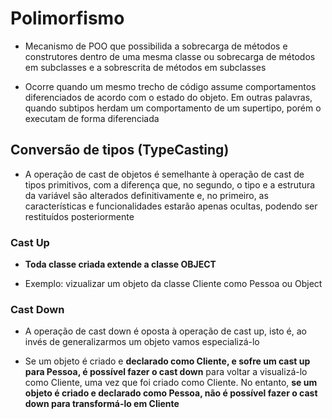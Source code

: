 # Polimorfismo

* Mecanismo de POO que possibilida a sobrecarga de métodos e construtores dentro de uma mesma classe ou sobrecarga de métodos em subclasses e a sobrescrita de métodos em subclasses

* Ocorre quando um mesmo trecho de código assume comportamentos diferenciados de acordo com o estado do objeto. Em outras palavras, quando subtipos herdam um comportamento de um supertipo, porém o executam de forma diferenciada

## Conversão de tipos (TypeCasting)

* A operação de cast de objetos é semelhante à operação de cast de tipos primitivos, com a diferença que, no segundo, o tipo e a estrutura da variável são alterados definitivamente e, no primeiro, as características e funcionalidades estarão apenas ocultas, podendo ser restituídos posteriormente

### Cast Up

* **Toda classe criada extende a classe OBJECT**

* Exemplo: vizualizar um objeto da classe Cliente como Pessoa ou Object

### Cast Down

* A operação de cast down é oposta à operação de cast up, isto é, ao invés de generalizarmos um objeto vamos especializá-lo

* Se um objeto é criado e **declarado como Cliente, e sofre um cast up para Pessoa, é possível fazer o cast down** para voltar a visualizá-lo como Cliente, uma vez que foi criado como Cliente. No entanto, **se um objeto é criado e declarado como Pessoa, não é possível fazer o cast down para transformá-lo em Cliente**
